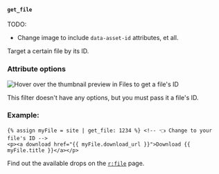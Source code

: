 #### `get_file`

TODO:

  * Change image to include `data-asset-id` attributes, et all.

Target a certain file by its ID.

### Attribute options

![Hover over the thumbnail preview in Files to get a file's ID](https://cleanslatecms.wvu.edu/files/a9f68f88-a1f1-48b9-a353-943970c7007e/542x290?cb=1530742268)

This filter doesn't have any options, but you must pass it a file's ID.

### Example:

```
{% assign myFile = site | get_file: 1234 %} <!-- 👈 Change to your file's ID -->
<p><a download href="{{ myFile.download_url }}">Download {{ myFile.title }}</a></p>
```

Find out the available drops on the [`r:file`](https://cleanslatecms.wvu.edu/how-to/theme-development/tag-index/r-file) page.

